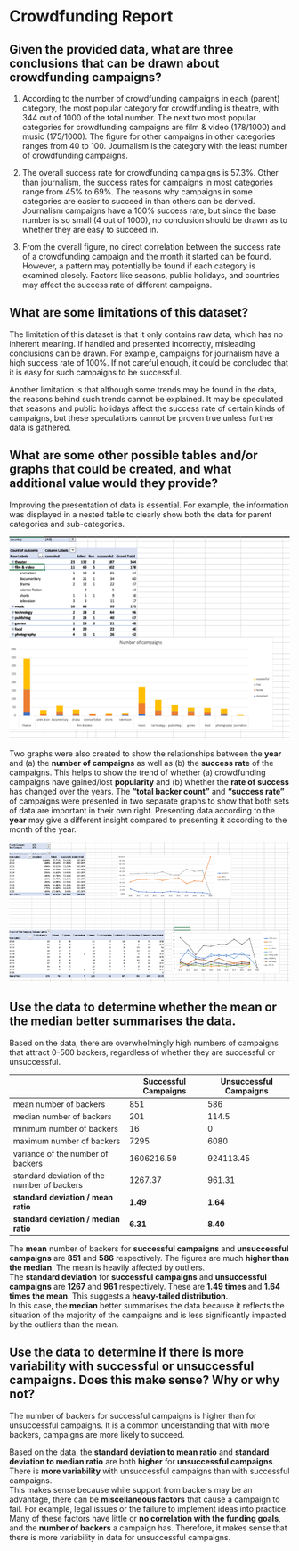 # Crowdfunding Report

## Given the provided data, what are three conclusions that can be drawn about crowdfunding campaigns?

1. According to the number of crowdfunding campaigns in each (parent) category, the most popular category for crowdfunding is theatre, with 344 out of 1000 of the total number. The next two most popular categories for crowdfunding campaigns are film & video (178/1000) and music (175/1000). The figure for other campaigns in other categories ranges from 40 to 100. Journalism is the category with the least number of crowdfunding campaigns.

2. The overall success rate for crowdfunding campaigns is 57.3%. Other than journalism, the success rates for campaigns in most categories range from 45% to 69%. The reasons why campaigns in some categories are easier to succeed in than others can be derived. Journalism campaigns have a 100% success rate, but since the base number is so small (4 out of 1000), no conclusion should be drawn as to whether they are easy to succeed in.

3. From the overall figure, no direct correlation between the success rate of a crowdfunding campaign and the month it started can be found. However, a pattern may potentially be found if each category is examined closely. Factors like seasons, public holidays, and countries may affect the success rate of different campaigns.

## What are some limitations of this dataset?

The limitation of this dataset is that it only contains raw data, which has no inherent meaning. If handled and presented incorrectly, misleading conclusions can be drawn. For example, campaigns for journalism have a high success rate of 100%. If not careful enough, it could be concluded that it is easy for such campaigns to be successful.

Another limitation is that although some trends may be found in the data, the reasons behind such trends cannot be explained. It may be speculated that seasons and public holidays affect the success rate of certain kinds of campaigns, but these speculations cannot be proven true unless further data is gathered.

## What are some other possible tables and/or graphs that could be created, and what additional value would they provide?

Improving the presentation of data is essential. For example, the information was displayed in a nested table to clearly show both the data for parent categories and sub-categories.

![improvement1](images/improvement1.png)

Two graphs were also created to show the relationships between the **year** and (a) the **number of campaigns** as well as (b) the **success rate** of the campaigns. This helps to show the trend of whether (a) crowdfunding campaigns have gained/lost **popularity** and (b) whether the **rate of success** has changed over the years. The **“total backer count”** and **“success rate”** of campaigns were presented in two separate graphs to show that both sets of data are important in their own right. Presenting data according to the **year** may give a different insight compared to presenting it according to the month of the year.

![improvement2](images/improvement2.png)

## Use the data to determine whether the mean or the median better summarises the data.

Based on the data, there are overwhelmingly high numbers of campaigns that attract 0-500 backers, regardless of whether they are successful or unsuccessful.

| | Successful Campaigns | Unsuccessful Campaigns |
| --- | --- | --- |
| mean number of backers | 851 | 586 |
| median number of backers | 201 | 114.5 |
| minimum number of backers | 16 | 0 |
| maximum number of backers | 7295 | 6080 |
| variance of the number of backers | 1606216.59 | 924113.45 |
| standard deviation of the number of backers | 1267.37 | 961.31 |
| **standard deviation / mean ratio** | **1.49** | **1.64** |
| **standard deviation / median ratio** | **6.31** | **8.40** |

The **mean** number of backers for **successful campaigns** and **unsuccessful campaigns** are **851** and **586** respectively. The figures are much **higher than the median**. The mean is heavily affected by outliers.  
The **standard deviation** for **successful campaigns** and **unsuccessful campaigns** are **1267** and **961** respectively. These are **1.49 times** and **1.64 times the mean**. This suggests a **heavy-tailed distribution**.  
In this case, the **median** better summarises the data because it reflects the situation of the majority of the campaigns and is less significantly impacted by the outliers than the mean.

## Use the data to determine if there is more variability with successful or unsuccessful campaigns. Does this make sense? Why or why not?

The number of backers for successful campaigns is higher than for unsuccessful campaigns. It is a common understanding that with more backers, campaigns are more likely to succeed.

Based on the data, the **standard deviation to mean ratio** and **standard deviation to median ratio** are both **higher** for **unsuccessful campaigns**. There is **more variability** with unsuccessful campaigns than with successful campaigns.  
This makes sense because while support from backers may be an advantage, there can be **miscellaneous factors** that cause a campaign to fail. For example, legal issues or the failure to implement ideas into practice. Many of these factors have little or **no correlation with the funding goals**, and the **number of backers** a campaign has. Therefore, it makes sense that there is more variability in data for unsuccessful campaigns.
